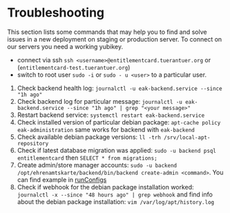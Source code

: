 # Troubleshooting

This section lists some commands that may help you to find and solve issues in a new deployment on staging or production server.
To connect on our servers you need a working yubikey.
- connect via ssh `ssh <username>@entitlementcard.tuerantuer.org` or (`entitlementcard-test.tuerantuer.org`)
- switch to root user `sudo -i` or `sudo - u <user>` to a particular user.

1) Check backend health log: `journalctl -u eak-backend.service --since "1h ago"`
2) Check backend log for particular message: `journalctl -u eak-backend.service --since "1h ago" | grep "<your message>"`
3) Restart backend service: `systemctl restart eak-backend.service`
4) Check installed version of particular debian package: `apt-cache policy eak-administration` same works for backend with `eak-backend`
5) Check available debian package versions: `ll -trh /srv/local-apt-repository`
6) Check if latest database migration was applied: `sudo -u backend psql entitlementcard` then `SELECT * from migrations;`
7) Create admin/store manager accounts: `sudo -u backend /opt/ehrenamtskarte/backend/bin/backend create-admin <command>`. You can find example in [runConfigs](../.idea/runConfigurations)
8) Check if webhook for the debian package installation worked: `journalctl -x --since "48 hours ago" | grep webhook` and find info about the debian package installation: `vim /var/log/apt/history.log`
